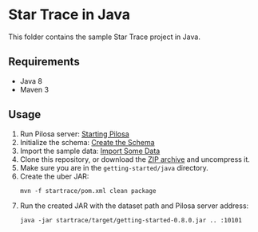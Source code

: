# Star Trace in Java

This folder contains the sample Star Trace project in Java.

## Requirements

* Java 8
* Maven 3

## Usage

1. Run Pilosa server: [Starting Pilosa](https://www.pilosa.com/docs/getting-started/#starting-pilosa)
2. Initialize the schema: [Create the Schema](https://www.pilosa.com/docs/getting-started/#create-the-schema)
3. Import the sample data: [Import Some Data](https://www.pilosa.com/docs/getting-started/#import-some-data)
4. Clone this repository, or download the [ZIP archive](https://github.com/pilosa/getting-started/archive/master.zip) and uncompress it.
5. Make sure you are in the `getting-started/java` directory.
6. Create the uber JAR:
    ```
    mvn -f startrace/pom.xml clean package
    ```
7. Run the created JAR with the dataset path and Pilosa server address:
    ```
    java -jar startrace/target/getting-started-0.8.0.jar .. :10101
